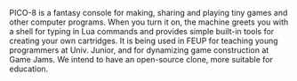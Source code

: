 PICO-8 is a fantasy console for making, sharing and playing tiny games and other computer programs. When you turn it on, the machine greets you with a shell for typing in Lua commands and provides simple built-in tools for creating your own cartridges. It is being used in FEUP for teaching young programmers at Univ. Junior, and for dynamizing game construction at Game Jams. We intend to have an open-source clone, more suitable for education.